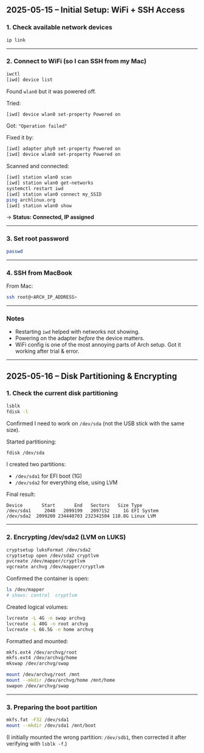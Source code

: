## 2025-05-15 – Initial Setup: WiFi + SSH Access

### 1. Check available network devices

```bash
ip link
```

---

### 2. Connect to WiFi (so I can SSH from my Mac)

```bash
iwctl
[iwd] device list
```

Found `wlan0` but it was powered off.

Tried:
```bash
[iwd] device wlan0 set-property Powered on
```

Got: `"Operation failed"`

Fixed it by:
```bash
[iwd] adapter phy0 set-property Powered on
[iwd] device wlan0 set-property Powered on
```

Scanned and connected:
```bash
[iwd] station wlan0 scan
[iwd] station wlan0 get-networks
systemctl restart iwd
[iwd] station wlan0 connect my_SSID
ping archlinux.org
[iwd] station wlan0 show
```

→ **Status: Connected, IP assigned**

---

### 3. Set root password

```bash
passwd
```

---

### 4. SSH from MacBook

From Mac:
```bash
ssh root@<ARCH_IP_ADDRESS>
```

---

### Notes
- Restarting `iwd` helped with networks not showing.
- Powering on the adapter *before* the device matters.
- WiFi config is one of the most annoying parts of Arch setup. Got it working after trial & error.

---
## 2025-05-16 – Disk Partitioning & Encrypting

### 1. Check the current disk partitioning

```bash
lsblk
fdisk -l
```

Confirmed I need to work on `/dev/sda` (not the USB stick with the same size).

Started partitioning:
```bash
fdisk /dev/sda
```

I created two partitions:
- `/dev/sda1` for EFI boot (1G)
- `/dev/sda2` for everything else, using LVM

Final result:
```
Device       Start       End   Sectors   Size Type
/dev/sda1     2048   2099199   2097152     1G EFI System
/dev/sda2  2099200 234440703 232341504 110.8G Linux LVM
```

---

### 2. Encrypting /dev/sda2 (LVM on LUKS)

```bash
cryptsetup luksFormat /dev/sda2
cryptsetup open /dev/sda2 cryptlvm
pvcreate /dev/mapper/cryptlvm
vgcreate archvg /dev/mapper/cryptlvm
```

Confirmed the container is open:
```bash
ls /dev/mapper
# shows: control  cryptlvm
```

Created logical volumes:
```bash
lvcreate -L 4G -n swap archvg
lvcreate -L 40G -n root archvg
lvcreate -L 66.5G -n home archvg
```

Formatted and mounted:
```bash
mkfs.ext4 /dev/archvg/root
mkfs.ext4 /dev/archvg/home
mkswap /dev/archvg/swap

mount /dev/archvg/root /mnt
mount --mkdir /dev/archvg/home /mnt/home
swapon /dev/archvg/swap
```

---

### 3. Preparing the boot partition

```bash
mkfs.fat -F32 /dev/sda1
mount --mkdir /dev/sda1 /mnt/boot
```

(I initially mounted the wrong partition: `/dev/sdb1`, then corrected it after verifying with `lsblk -f`.)